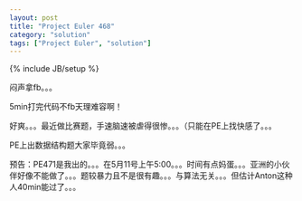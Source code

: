 ```yaml
---
layout: post
title: "Project Euler 468"
category: "solution"
tags: ["Project Euler", "solution"]
---
```

{% include JB/setup %}

闷声拿fb。。。

5min打完代码不fb天理难容啊！

好爽。。。最近做比赛题，手速脑速被虐得很惨。。。（只能在PE上找快感了。。。

PE上出数据结构题大家毕竟弱。。。

预告：PE471是我出的。。。在5月11号上午5:00。。。时间有点妈蛋。。。亚洲的小伙伴好像不能做了。。。题较暴力且不是很有趣。。。与算法无关。。。但估计Anton这种人40min能过了。。。